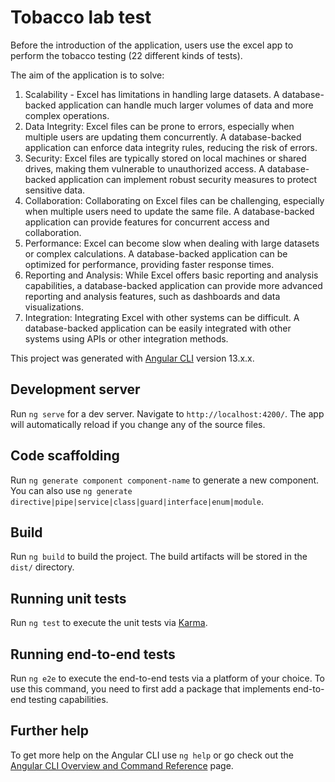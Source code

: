 # Tobacco lab test

Before the introduction of the application, users use the excel app to perform the tobacco testing (22 different kinds of tests).

The aim of the application is to solve:

1. Scalability - Excel has limitations in handling large datasets. A database-backed application can handle much larger volumes of data and more complex operations.
2. Data Integrity: Excel files can be prone to errors, especially when multiple users are updating them concurrently. A database-backed application can enforce data integrity rules, reducing the risk of errors.
3. Security: Excel files are typically stored on local machines or shared drives, making them vulnerable to unauthorized access. A database-backed application can implement robust security measures to protect sensitive data.
4. Collaboration: Collaborating on Excel files can be challenging, especially when multiple users need to update the same file. A database-backed application can provide features for concurrent access and collaboration.
5. Performance: Excel can become slow when dealing with large datasets or complex calculations. A database-backed application can be optimized for performance, providing faster response times.
6. Reporting and Analysis: While Excel offers basic reporting and analysis capabilities, a database-backed application can provide more advanced reporting and analysis features, such as dashboards and data visualizations.
7. Integration: Integrating Excel with other systems can be difficult. A database-backed application can be easily integrated with other systems using APIs or other integration methods.

This project was generated with [Angular CLI](https://github.com/angular/angular-cli) version 13.x.x.

## Development server

Run `ng serve` for a dev server. Navigate to `http://localhost:4200/`. The app will automatically reload if you change any of the source files.

## Code scaffolding

Run `ng generate component component-name` to generate a new component. You can also use `ng generate directive|pipe|service|class|guard|interface|enum|module`.

## Build

Run `ng build` to build the project. The build artifacts will be stored in the `dist/` directory.

## Running unit tests

Run `ng test` to execute the unit tests via [Karma](https://karma-runner.github.io).

## Running end-to-end tests

Run `ng e2e` to execute the end-to-end tests via a platform of your choice. To use this command, you need to first add a package that implements end-to-end testing capabilities.

## Further help

To get more help on the Angular CLI use `ng help` or go check out the [Angular CLI Overview and Command Reference](https://angular.io/cli) page.
